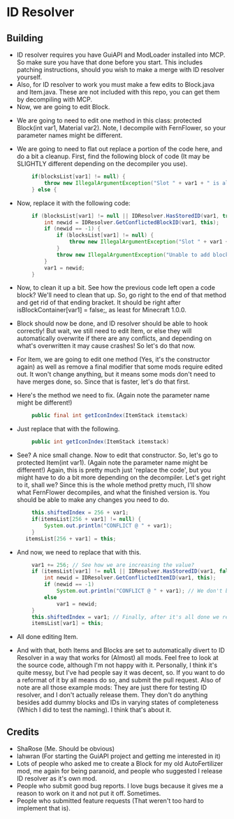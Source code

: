 ID Resolver
======

Building
--------

* ID resolver requires you have GuiAPI and ModLoader installed into MCP. So make sure you have that done before you start. This includes patching instructions, should you wish to make a merge with ID resolver yourself.
* Also, for ID resolver to work you must make a few edits to Block.java and Item.java. These are not included with this repo, you can get them by decompiling with MCP.
* Now, we are going to edit Block.

- We are going to need to edit one method in this class: protected Block(int var1, Material var2). Note, I decompile with FernFlower, so your parameter names might be different.

- We are going to need to flat out replace a portion of the code here, and do a bit a cleanup. First, find the following block of code (It may be SLIGHTLY different depending on the decompiler you use).
	
```java
		if(blocksList[var1] != null) {
			throw new IllegalArgumentException("Slot " + var1 + " is already occupied by " + blocksList[var1] + " when adding " + this);
		} else {
```

- Now, replace it with the following code:
	
```java
		if (blocksList[var1] != null || IDResolver.HasStoredID(var1, true)) {
			int newid = IDResolver.GetConflictedBlockID(var1, this);
			if (newid == -1) {
				if (blocksList[var1] != null) {
					throw new IllegalArgumentException("Slot " + var1 + " is already occupied by " + blocksList[var1] + " when adding " + this); // User probably hit cancel.
				}
				throw new IllegalArgumentException("Unable to add block " + this + " in slot " + var1 + ": Error detected. Please check your IDResolver and ModLoader logs for more information."); // Chances are, some other mod tried to kill Minecraft, and since that causes some errors we drop too. This would have been the cause of those Slot X is already occupied by null when adding whatever logs I had.
			}
			var1 = newid;
		}
```

- Now, to clean it up a bit. See how the previous code left open a code block? We'll need to clean that up. So, go right to the end of that method and get rid of that ending bracket. It should be right after isBlockContainer[var1] = false;, as least for Minecraft 1.0.0.

* Block should now be done, and ID resolver should be able to hook correctly! But wait, we still need to edit Item, or else they will automatically overwrite if there are any conflicts, and depending on what's overwritten it may cause crashes! So let's do that now.

- For Item, we are going to edit one method (Yes, it's the constructor again) as well as remove a final modifier that some mods require edited out. It won't change anything, but it means some mods don't need to have merges done, so. Since that is faster, let's do that first.

- Here's the method we need to fix. (Again note the parameter name might be different!)

```java
		public final int getIconIndex(ItemStack itemstack)
```

- Just replace that with the following.

```java
		public int getIconIndex(ItemStack itemstack)
```

- See? A nice small change. Now to edit that constructor. So, let's go to protected Item(int var1). (Again note the parameter name might be different!) Again, this is pretty much just 'replace the code', but you might have to do a bit more depending on the decompiler. Let's get right to it, shall we? Since this is the whole method pretty much, I'll show what FernFlower decompiles, and what the finished version is. You should be able to make any changes you need to do.

```java
		this.shiftedIndex = 256 + var1;
		if(itemsList[256 + var1] != null) {
			System.out.println("CONFLICT @ " + var1);
		}
      itemsList[256 + var1] = this;
```

- And now, we need to replace that with this.

```java
		var1 += 256; // See how we are increasing the value?
		if (itemsList[var1] != null || IDResolver.HasStoredID(var1, false)) { // This is all pretty much the same as block.
			int newid = IDResolver.GetConflictedItemID(var1, this);
			if (newid == -1)
				System.out.println("CONFLICT @ " + var1); // We don't bother throwing an error if it returns -1: We just fall back on overwrite. Well, if there's an item there. It doesn't matter to us in any case.
			else
				var1 = newid;
		}
		this.shiftedIndex = var1; // Finally, after it's all done we replace the shiftedIndex. It's a final field, so we need to keep it for later.
		itemsList[var1] = this;
```

- All done editing Item.

* And with that, both Items and Blocks are set to automatically divert to ID Resolver in a way that works for (Almost) all mods. Feel free to look at the source code, although I'm not happy with it. Personally, I think it's quite messy, but I've had people say it was decent, so. If you want to do a reformat of it by all means do so, and submit the pull request. Also of note are all those example mods: They are just there for testing ID resolver, and I don't actually release them. They don't do anything besides add dummy blocks and IDs in varying states of completeness (Which I did to test the naming). I think that's about it.


Credits
-------

- ShaRose (Me. Should be obvious)
- lahwran (For starting the GuiAPI project and getting me interested in it)
- Lots of people who asked me to create a Block for my old AutoFertilizer mod, me again for being paranoid, and people who suggested I release ID resolver as it's own mod.
- People who submit good bug reports. I love bugs because it gives me a reason to work on it and not put it off. Sometimes.
- People who submitted feature requests (That weren't too hard to implement that is).